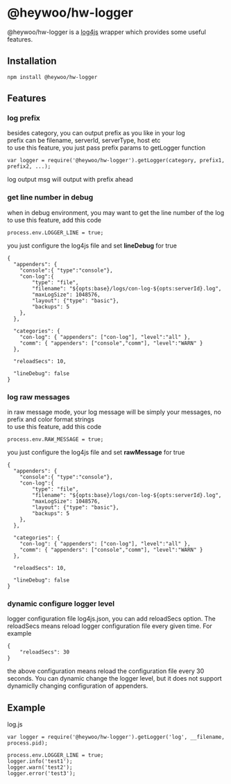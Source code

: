 @heywoo/hw-logger
========

@heywoo/hw-logger is a [log4js](https://github.com/nomiddlename/log4js-node) wrapper  which provides some useful features.  

## Installation
```
npm install @heywoo/hw-logger
```

## Features
### log prefix
besides category, you can output prefix as you like in your log  
prefix can be filename, serverId, serverType, host etc  
to use this feature, you just pass prefix params to getLogger function  
```
var logger = require('@heywoo/hw-logger').getLogger(category, prefix1, prefix2, ...);
```
 log output msg will output with prefix ahead   

### get line number in debug
when in debug environment, you may want to get the line number of the log  
to use this feature, add this code   
```
process.env.LOGGER_LINE = true;
```

you just configure the log4js file and set **lineDebug** for true  
```
{
  "appenders": {
    "console":{ "type":"console"},
    "con-log":{
        "type": "file",
        "filename": "${opts:base}/logs/con-log-${opts:serverId}.log",
        "maxLogSize": 1048576,
        "layout": {"type": "basic"},
        "backups": 5
    },
  },

  "categories": {
    "con-log": { "appenders": ["con-log"], "level":"all" },
    "comm": { "appenders": ["console","comm"], "level":"WARN" }
  }, 

  "reloadSecs": 10,

  "lineDebug": false
}
```

### log raw messages
in raw message mode, your log message will be simply your messages, no prefix and color format strings  
to use this feature, add this code  
```
process.env.RAW_MESSAGE = true;
```

you just configure the log4js file and set **rawMessage** for true  
```
{
  "appenders": {
    "console":{ "type":"console"},
    "con-log":{
        "type": "file",
        "filename": "${opts:base}/logs/con-log-${opts:serverId}.log",
        "maxLogSize": 1048576,
        "layout": {"type": "basic"},
        "backups": 5
    },
  },

  "categories": {
    "con-log": { "appenders": ["con-log"], "level":"all" },
    "comm": { "appenders": ["console","comm"], "level":"WARN" }
  }, 

  "reloadSecs": 10,

  "lineDebug": false
}
```

### dynamic configure logger level
logger configuration file log4js.json, you can add reloadSecs option. The reloadSecs means reload logger configuration file every given time. For example
```
{
	"reloadSecs": 30
}
```
the above configuration means reload the configuration file every 30 seconds. You can dynamic change the logger level, but it does not support dynamiclly changing configuration of appenders.

## Example
log.js
```
var logger = require('@heywoo/hw-logger').getLogger('log', __filename, process.pid);

process.env.LOGGER_LINE = true;
logger.info('test1');
logger.warn('test2');
logger.error('test3');
```


